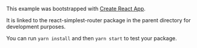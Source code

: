 This example was bootstrapped with [Create React App](https://github.com/facebook/create-react-app).

It is linked to the react-simplest-router package in the parent directory for development purposes.

You can run `yarn install` and then `yarn start` to test your package.
